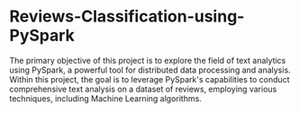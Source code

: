# Reviews-Classification-using-PySpark
The primary objective of this project is to explore the field of text analytics using PySpark, a powerful tool for distributed data processing and analysis. Within this project, the goal is to leverage PySpark's capabilities to conduct comprehensive text analysis on a dataset of reviews, employing various techniques, including Machine Learning algorithms.
